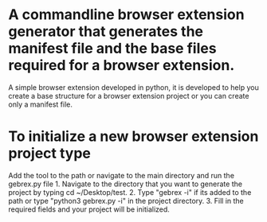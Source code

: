 # A commandline browser extension generator that generates the manifest file and the base files required for a browser extension.

A simple browser extension developed in python, it is developed to help you create a base structure for a browser extension project or you can create only a manifest file.

# To initialize a new browser extension project type
Add the tool to the path or navigate to the main directory and run the gebrex.py file
	1. Navigate to the directory that you want to generate the project by typing  cd ~/Desktop/test.
	2. Type "gebrex -i" if its added to the path or type "python3 gebrex.py -i" in the project directory.
	3. Fill in the required fields and your project will be initialized.

